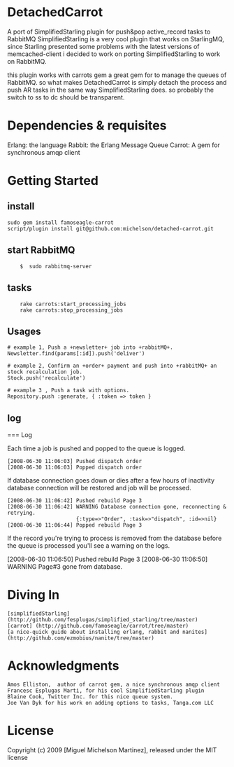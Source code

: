 # DetachedCarrot

A port of SimplifiedStarling plugin for push&amp;pop active_record tasks to RabbitMQ
SimplifiedStarling is a very cool plugin that works on StarlingMQ, since Starling presented some problems with the latest versions of memcached-client i decided to work on porting SimplifiedStarling to work on RabbitMQ.

this plugin works with carrots gem a great gem for to manage the queues of RabbitMQ. so what makes DetachedCarrot is simply detach the process and push AR tasks in the same way SimplifiedStarling does.
so probably the switch to ss to dc should be transparent.


# Dependencies & requisites

  Erlang: the language
  Rabbit: the Erlang Message Queue
  Carrot: A gem for synchronous amqp client


# Getting Started

## install

	sudo gem install famoseagle-carrot
	script/plugin install git@github.com:michelson/detached-carrot.git
	
## start RabbitMQ

	    $  sudo rabbitmq-server
	
## tasks

		rake carrots:start_processing_jobs
		rake carrots:stop_processing_jobs
		
## Usages

	# example 1, Push a +newsletter+ job into +rabbitMQ+.
	Newsletter.find(params[:id]).push('deliver')
 
	# example 2, Confirm an +order+ payment and push into +rabbitMQ+ an stock recalculation job.
	Stock.push('recalculate')
 
	# example 3 , Push a task with options.
	Repository.push :generate, { :token => token }
	
## log
=== Log

Each time a job is pushed and popped to the queue is logged.

	[2008-06-30 11:06:03] Pushed dispatch order
	[2008-06-30 11:06:03] Popped dispatch order

If database connection goes down or dies after a few hours of inactivity 
database connection will be restored and job will be processed.

	[2008-06-30 11:06:42] Pushed rebuild Page 3
	[2008-06-30 11:06:42] WARNING Database connection gone, reconnecting & retrying.
	                      {:type=>"Order", :task=>"dispatch", :id=>nil}
	[2008-06-30 11:06:44] Popped rebuild Page 3

If the record you're trying to process is removed from the database before 
the queue is processed you'll see a warning on the logs.

[2008-06-30 11:06:50] Pushed rebuild Page 3
[2008-06-30 11:06:50] WARNING Page#3 gone from database.

	

# Diving In

	[simplifiedStarling] (http://github.com/fesplugas/simplified_starling/tree/master) 
	[carrot] (http://github.com/famoseagle/carrot/tree/master)
	[a nice-quick guide about installing erlang, rabbit and nanites] (http://github.com/ezmobius/nanite/tree/master)


   
# Acknowledgments

	Amos Elliston,  author of carrot gem, a nice synchronous amqp client
	Francesc Esplugas Marti, for his cool SimplifiedStarling plugin 
	Blaine Cook, Twitter Inc. for this nice queue system.
	Joe Van Dyk for his work on adding options to tasks, Tanga.com LLC


# License

Copyright (c) 2009 [Miguel Michelson Martinez], released under the MIT license

